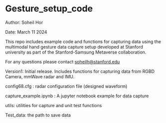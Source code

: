 # Gesture_setup_code

Author: Soheil Hor

Date: March 11 2024

This repo includes example code and functions for capturing data using the multimodal hand gesture data capture setup developed at Stanford university as part of the Stanford-Samsung Metaverse collaboration.

For any questions please contact soheilh@stanford.edu

Version1:
Initial release. Includes functions for capturing data from RGBD Camera, mmWave radar and IMU. 

config68.cfg : radar configuration file (designed waveform)

capture_example.ipynb : A jupyter notebook example for data capture

utils: utilities for capture and unit test functions

Test_data: the path to save data
